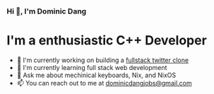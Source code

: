 ### Hi 👋, I'm Dominic Dang

# I'm a enthusiastic C++ Developer

- 🔭 I'm currently working on building a [fullstack twitter clone](https://github.com/dom1153/ynot-twclone)
- 🌱 I'm currently learning full stack web development
- 💬 Ask me about mechinical keyboards, Nix, and NixOS
- 📫 You can reach out to me at dominicdangjobs@gmail.com

<!--
**dom1153/dom1153** is a ✨ _special_ ✨ repository because its `README.md` (this file) appears on your GitHub profile.

Here are some ideas to get you started:

- 🔭 I’m currently working on ...
- 🌱 I’m currently learning ...
- 👯 I’m looking to collaborate on ...
- 🤔 I’m looking for help with ...
- 💬 Ask me about ...
- 📫 How to reach me: ...
- 😄 Pronouns: ...
- ⚡ Fun fact: ...
-->

